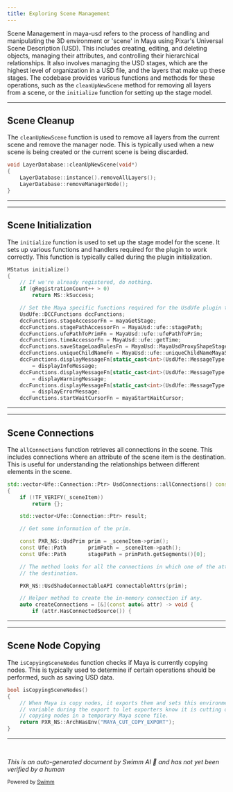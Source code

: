 ```yaml
---
title: Exploring Scene Management
---
```


Scene Management in maya-usd refers to the process of handling and manipulating the 3D environment or 'scene' in Maya using Pixar's Universal Scene Description (USD). This includes creating, editing, and deleting objects, managing their attributes, and controlling their hierarchical relationships. It also involves managing the USD stages, which are the highest level of organization in a USD file, and the layers that make up these stages. The codebase provides various functions and methods for these operations, such as the `cleanUpNewScene` method for removing all layers from a scene, or the `initialize` function for setting up the stage model.

<SwmSnippet path="/lib/mayaUsd/nodes/layerManager.cpp" line="1109">

---

## Scene Cleanup

The `cleanUpNewScene` function is used to remove all layers from the current scene and remove the manager node. This is typically used when a new scene is being created or the current scene is being discarded.

```c++
void LayerDatabase::cleanUpNewScene(void*)
{
    LayerDatabase::instance().removeAllLayers();
    LayerDatabase::removeManagerNode();
}
```

---

</SwmSnippet>

<SwmSnippet path="/lib/mayaUsd/ufe/Global.cpp" line="184">

---

## Scene Initialization

The `initialize` function is used to set up the stage model for the scene. It sets up various functions and handlers required for the plugin to work correctly. This function is typically called during the plugin initialization.

```c++
MStatus initialize()
{
    // If we're already registered, do nothing.
    if (gRegistrationCount++ > 0)
        return MS::kSuccess;

    // Set the Maya specific functions required for the UsdUfe plugin to work correctly.
    UsdUfe::DCCFunctions dccFunctions;
    dccFunctions.stageAccessorFn = mayaGetStage;
    dccFunctions.stagePathAccessorFn = MayaUsd::ufe::stagePath;
    dccFunctions.ufePathToPrimFn = MayaUsd::ufe::ufePathToPrim;
    dccFunctions.timeAccessorFn = MayaUsd::ufe::getTime;
    dccFunctions.saveStageLoadRulesFn = MayaUsd::MayaUsdProxyShapeStageExtraData::saveLoadRules;
    dccFunctions.uniqueChildNameFn = MayaUsd::ufe::uniqueChildNameMayaStandard;
    dccFunctions.displayMessageFn[static_cast<int>(UsdUfe::MessageType::kInfo)]
        = displayInfoMessage;
    dccFunctions.displayMessageFn[static_cast<int>(UsdUfe::MessageType::kWarning)]
        = displayWarningMessage;
    dccFunctions.displayMessageFn[static_cast<int>(UsdUfe::MessageType::KError)]
        = displayErrorMessage;
    dccFunctions.startWaitCursorFn = mayaStartWaitCursor;
```

---

</SwmSnippet>

<SwmSnippet path="/lib/mayaUsd/ufe/UsdConnections.cpp" line="56">

---

## Scene Connections

The `allConnections` function retrieves all connections in the scene. This includes connections where an attribute of the scene item is the destination. This is useful for understanding the relationships between different elements in the scene.

```c++
std::vector<Ufe::Connection::Ptr> UsdConnections::allConnections() const
{
    if (!TF_VERIFY(_sceneItem))
        return {};

    std::vector<Ufe::Connection::Ptr> result;

    // Get some information of the prim.

    const PXR_NS::UsdPrim prim = _sceneItem->prim();
    const Ufe::Path       primPath = _sceneItem->path();
    const Ufe::Path       stagePath = primPath.getSegments()[0];

    // The method looks for all the connections in which one of the attribute of this scene item is
    // the destination.

    PXR_NS::UsdShadeConnectableAPI connectableAttrs(prim);

    // Helper method to create the in-memory connection if any.
    auto createConnections = [&](const auto& attr) -> void {
        if (attr.HasConnectedSource()) {
```

---

</SwmSnippet>

<SwmSnippet path="/lib/mayaUsd/nodes/layerManager.cpp" line="192">

---

## Scene Node Copying

The `isCopyingSceneNodes` function checks if Maya is currently copying nodes. This is typically used to determine if certain operations should be performed, such as saving USD data.

```c++
bool isCopyingSceneNodes()
{
    // When Maya is copy nodes, it exports them and sets this environment
    // variable during the export to let exporters know it is cutting or
    // copying nodes in a temporary Maya scene file.
    return PXR_NS::ArchHasEnv("MAYA_CUT_COPY_EXPORT");
}
```

---

</SwmSnippet>

&nbsp;

_This is an auto-generated document by Swimm AI 🌊 and has not yet been verified by a human_

<SwmMeta version="3.0.0" repo-id="Z2l0aHViJTNBJTNBbWF5YS11c2QlM0ElM0FnaWxhZG5hdm90" repo-name="maya-usd"><sup>Powered by [Swimm](/)</sup></SwmMeta>
